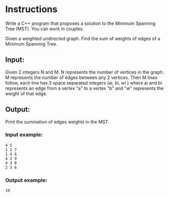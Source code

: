 # Instructions
Write a C++ program that proposes a solution to the Minimum Spanning Tree (MST). You can work in couples.

Given a weighted undirected graph. Find the sum of weights of edges of a Minimum Spanning Tree.

## Input:
Given 2 integers N and M. N represents the number of vertices in the graph. M represents the number of edges between any 2 vertices.
Then M lines follow, each line has 3 space separated integers (ai, bi, wi ) where ai  and  bi represents an edge from a vertex "a" to a vertex "b" and "w" represents the weight of that edge.

## Output:
Print the summation of edges weights in the MST.

### Input example:

```
4 5
1 2 7
1 4 6
4 2 9
4 3 8
2 3 6
```

### Output example:
```
19
```